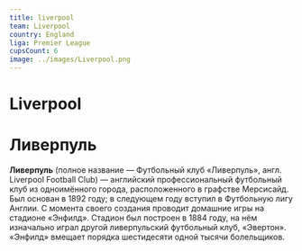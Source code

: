 ```yaml
---
title: liverpool
team: Liverpool
country: England
liga: Premier League
cupsCount: 6
image: ../images/Liverpool.png
---
```


# Liverpool
# Ливерпуль
**Ливерпуль** (полное название — Футбольный клуб «Ливерпуль», англ. Liverpool Football Club) — английский профессиональный футбольный клуб из одноимённого города, расположенного в графстве Мерсисайд. Был основан в 1892 году; в следующем году вступил в Футбольную лигу Англии. С момента своего создания проводит домашние игры на стадионе «Энфилд». Стадион был построен в 1884 году, на нём изначально играл другой ливерпульский футбольный клуб, «Эвертон». «Энфилд» вмещает порядка шестидесяти одной тысячи болельщиков.